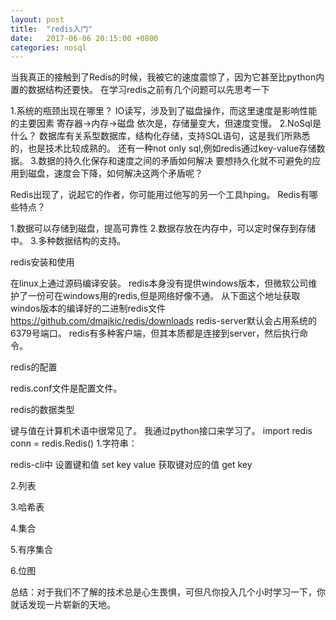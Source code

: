 ```yaml
---
layout: post
title:  "redis入门"
date:   2017-06-06 20:15:00 +0800
categories: nosql
---
```


当我真正的接触到了Redis的时候，我被它的速度震惊了，因为它甚至比python内置的数据结构还要快。
在学习redis之前有几个问题可以先思考一下

1.系统的瓶颈出现在哪里？
IO读写，涉及到了磁盘操作，而这里速度是影响性能的主要因素
寄存器->内存->磁盘
依次是，存储量变大，但速度变慢。
2.NoSql是什么？
数据库有关系型数据库，结构化存储，支持SQL语句，这是我们所熟悉的，也是技术比较成熟的。
还有一种not only sql,例如redis通过key-value存储数据。
3.数据的持久化保存和速度之间的矛盾如何解决
要想持久化就不可避免的应用到磁盘，速度会下降，如何解决这两个矛盾呢？

Redis出现了，说起它的作者，你可能用过他写的另一个工具hping。
Redis有哪些特点？

1.数据可以存储到磁盘，提高可靠性
2.数据存放在内存中，可以定时保存到存储中。
3.多种数据结构的支持。

redis安装和使用

在linux上通过源码编译安装。
redis本身没有提供windows版本，但微软公司维护了一份可在windows用的redis,但是网络好像不通。
从下面这个地址获取windos版本的编译好的二进制redis文件
https://github.com/dmajkic/redis/downloads
redis-server默认会占用系统的6379号端口。
redis有多种客户端，但其本质都是连接到server，然后执行命令。

redis的配置

redis.conf文件是配置文件。

redis的数据类型

键与值在计算机术语中很常见了。
我通过python接口来学习了。
import redis
conn = redis.Redis()
1.字符串：

redis-cli中
设置键和值
set key value
获取键对应的值
get key

2.列表


3.哈希表


4.集合


5.有序集合


6.位图



总结：对于我们不了解的技术总是心生畏惧，可但凡你投入几个小时学习一下，你就话发现一片崭新的天地。